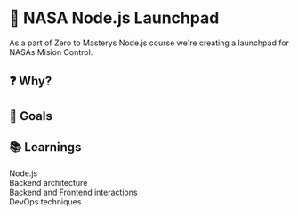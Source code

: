 # 🚀 NASA Node.js Launchpad

As a part of Zero to Masterys Node.js course we're creating a launchpad for NASAs Mision Control.

## ❓ Why?

## 🥅 Goals

## 📚 Learnings

Node.js <br>
Backend architecture <br>
Backend and Frontend interactions <br>
DevOps techniques
